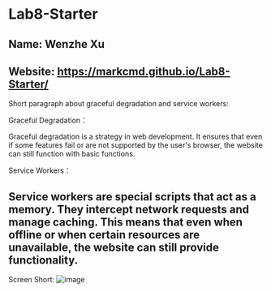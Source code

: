 # Lab8-Starter
Name: Wenzhe Xu
-----
Website:  https://markcmd.github.io/Lab8-Starter/
-----
Short paragraph about graceful degradation and service workers:

Graceful Degradation：

Graceful degradation is a strategy in web development. It ensures that even if some features fail or are not supported by the user's browser, the website can still function with basic functions. 

Service Workers：

Service workers are special scripts that act as a memory. They intercept network requests and manage caching. This means that even when offline or when certain resources are unavailable, the website can still provide functionality.
-----
Screen Short:
![image](https://github.com/Markcmd/Lab8-Starter/assets/83688817/9ed13f86-c25a-4317-b1c0-4c83d92bf06f)
